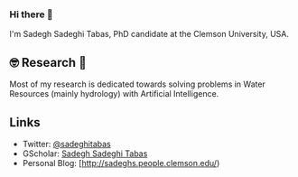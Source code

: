 ### Hi there 👋

I'm Sadegh Sadeghi Tabas, PhD candidate at the Clemson University, USA.

## :nerd_face: Research :thinking:

Most of my research is dedicated towards solving problems in Water Resources (mainly hydrology) with Artificial Intelligence.

## Links
- Twitter: [@sadeghitabas](https://twitter.com/SadeghiTabas)
- GScholar: [Sadegh Sadeghi Tabas](https://scholar.google.com/citations?hl=en&user=HYDwG3oAAAAJ)
- Personal Blog: [http://sadeghs.people.clemson.edu/)

<!--
**sadeghitabas/sadeghitabas** is a ✨ _special_ ✨ repository because its `README.md` (this file) appears on your GitHub profile.

Here are some ideas to get you started:

- 🔭 I’m currently working on ...
- 🌱 I’m currently learning ...
- 👯 I’m looking to collaborate on ...
- 🤔 I’m looking for help with ...
- 💬 Ask me about ...
- 📫 How to reach me: ...
- 😄 Pronouns: ...
- ⚡ Fun fact: ...
-->

